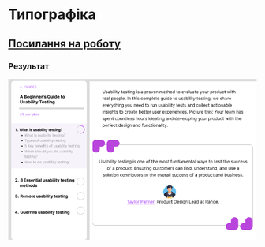 # Типографіка

## [Посилання на роботу](https://www.figma.com/design/cynvw3QFmRUHeIVOopFcqW/Pr_6?node-id=0-1&p=f&t=VgnpjbEv3kWES3er-0)

### **Результат**

<img src="img/Pr_6.png">
